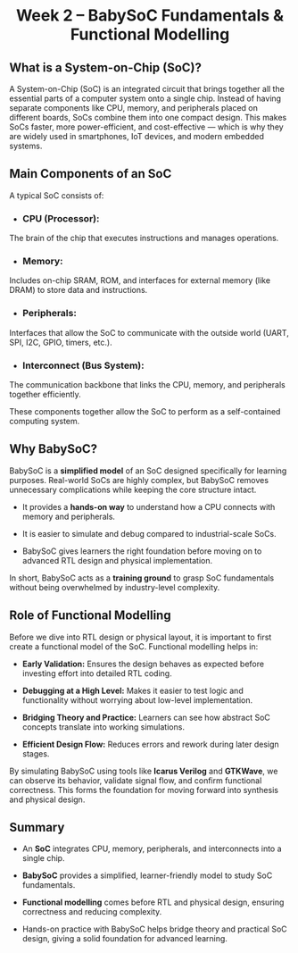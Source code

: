 <div align="center">
  
# Week 2 – BabySoC Fundamentals & Functional Modelling
</div>  

## What is a System-on-Chip (SoC)?
A System-on-Chip (SoC) is an integrated circuit that brings together all the essential parts of a computer system onto a single chip. Instead of having separate components like CPU, memory, and peripherals placed on different boards, SoCs combine them into one compact design. This makes SoCs faster, more power-efficient, and cost-effective — which is why they are widely used in smartphones, IoT devices, and modern embedded systems.
## Main Components of an SoC
A typical SoC consists of:

- ### CPU (Processor):
The brain of the chip that executes instructions and manages operations.

- ### Memory: 
Includes on-chip SRAM, ROM, and interfaces for external memory (like DRAM) to store data and instructions.

- ### Peripherals: 
Interfaces that allow the SoC to communicate with the outside world (UART, SPI, I2C, GPIO, timers, etc.).

- ### Interconnect (Bus System): 
The communication backbone that links the CPU, memory, and peripherals together efficiently.

These components together allow the SoC to perform as a self-contained computing system.
## Why BabySoC?
BabySoC is a **simplified model** of an SoC designed specifically for learning purposes. Real-world SoCs are highly complex, but BabySoC removes unnecessary complications while keeping the core structure intact.

- It provides a **hands-on way** to understand how a CPU connects with memory and peripherals.

- It is easier to simulate and debug compared to industrial-scale SoCs.

- BabySoC gives learners the right foundation before moving on to advanced RTL design and physical implementation.

In short, BabySoC acts as a **training ground** to grasp SoC fundamentals without being overwhelmed by industry-level complexity.

## Role of Functional Modelling

Before we dive into RTL design or physical layout, it is important to first create a functional model of the SoC. Functional modelling helps in:

- **Early Validation:** Ensures the design behaves as expected before investing effort into detailed RTL coding.

- **Debugging at a High Level:** Makes it easier to test logic and functionality without worrying about low-level implementation.

- **Bridging Theory and Practice:** Learners can see how abstract SoC concepts translate into working simulations.

- **Efficient Design Flow:** Reduces errors and rework during later design stages.

By simulating BabySoC using tools like **Icarus Verilog** and **GTKWave**, we can observe its behavior, validate signal flow, and confirm functional correctness. This forms the foundation for moving forward into synthesis and physical design.

## Summary

- An **SoC** integrates CPU, memory, peripherals, and interconnects into a single chip.

- **BabySoC** provides a simplified, learner-friendly model to study SoC fundamentals.

- **Functional modelling** comes before RTL and physical design, ensuring correctness and reducing complexity.

- Hands-on practice with BabySoC helps bridge theory and practical SoC design, giving a solid foundation for advanced learning.

